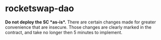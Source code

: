# rocketswap-dao
**Do not deploy the SC \*as-is\*.** There are certain changes made for greater convenience that are insecure. Those changes are clearly marked in the contract, and take no longer then 5 minutes to implement. 
